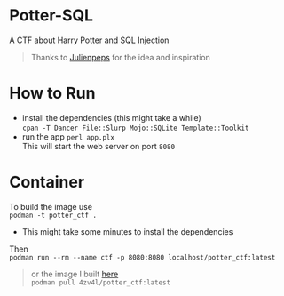 # Potter-SQL
A CTF about Harry Potter and SQL Injection
> Thanks to [Julienpeps](https://github.com/Julienpeps) for the idea and inspiration

# How to Run
- install the dependencies (this might take a while)  
`cpan -T Dancer File::Slurp Mojo::SQLite Template::Toolkit`  
- run the app
`perl app.plx`  
This will start the web server on port `8080`

# Container
To build the image use  
`podman -t potter_ctf .`  
- This might take some minutes to install the dependencies

Then  
`podman run --rm --name ctf -p 8080:8080 localhost/potter_ctf:latest`

> or the image I built [here](https://hub.docker.com/repository/docker/4zv4l/potter_ctf)  
`podman pull 4zv4l/potter_ctf:latest`

